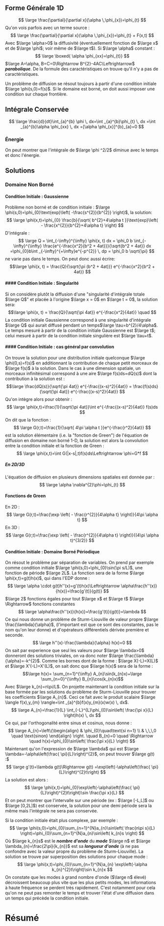 ## Forme Générale 1D
$$
\large \frac{\partial}{\partial x}(\alpha \,\phi_{x})=\phi_{t}
$$
Qu'on vois parfois avec un terme source :
$$
\large \frac{\partial}{\partial x}(\alpha \,\phi_{x})=\phi_{t} + F(x,t)
$$
Avec $\large \alpha>0$ la diffusivité (éventuellement fonction de $\large x$ et de $\large \phi$; voir même de $\large t$). Si $\large \alpha$ constant :
$$
\large \boxed{ \alpha \phi_{xx}=\phi_{t}}
$$
$\large A=\alpha, B=C=0\Rightarrow B^{2}-4AC\Leftrightarrow$ ***parabolique***. De la formule des caractéristiques on trouve qu'il n'y a pas de caractéristiques.

Un problème de diffusion se résout toujours à partir d'une condition initiale $\large \phi(s,0)=f(s)$. Si le domaine est borné, on doit aussi imposer une condition sur chaque frontière.

## Intégrale Conservée

$$
\large \frac{d}{dt}\int_{a}^{b} \phi \, dx=\int _{a}^{b}\phi_{t} \, dx  =\int _{a}^{b}\alpha \phi_{xx} \, dx =[\alpha \phi_{x}]^{b}_{a}=0
$$

### Énergie

On peut montrer que l'intégrale de $\large \phi ^2/2$ diminue avec le temps et donc l'énergie.

## Solutions

### Domaine Non Borné

#### Condition Initiale : Gaussienne

Problème non borné et de condition initiale : $\large \phi(s,0)=\phi_{0}\text{exp}\left( -\frac{s^{2}}{b^{2}} \right)$, la solution:
$$
\large \phi(x,t)=\phi_{0} \frac{b}{\sqrt{ b^{2}+4\alpha t }}\text{exp}\left( - \frac{x^{2}}{b^{2}+4\alpha t} \right)
$$
D'intégrale :
$$ \large
Q 
= \int_{-\infty}^{\infty} \phi(x, t) dx 
= \phi_0 b \int_{-\infty}^{\infty} \frac{e^{-\frac{x^2}{b^2 + 4at}}}{\sqrt{b^2 + 4at}} dx 
=\phi_{0}b\int _{-\infty}^{+\infty}e^{-p^{2}} \, dp 
= \phi_0 b \sqrt{\pi}
$$
ne varie pas dans le temps. On peut donc aussi écrire:
$$\large
\phi(x, t) = \frac{Q}{\sqrt{\pi (b^2 + 4at)}} e^{-\frac{x^2}{b^2 + 4at}}
$$
#### #### Condition Initiale : Singularité

Si on considère plutôt la diffusion d'une "singularité d'intégrale totale $\large Q$" et placée à l'origine $\large x = 0$ en $\large t = 0$, la solution sera:
$$\large
\phi(x, t) = \frac{Q}{\sqrt{\pi 4at}} e^{-\frac{x^2}{4at}} \quad
$$
La condition initiale Gaussienne correspond à une singularité d'intégrale $\large Q$ qui aurait diffusé pendant un temps$\large \tau=b^{2}/4\alpha$. Le temps mesuré à partir de la condition initiale Gaussienne est $\large t$; celui mesuré à partir de la condition initiale singulière est $\large \tau+t$.

#### #### Condition Initiale : cas général par convolution

On trouve la solution pour une distribution initiale quelconque $\large \phi(0,s)=f(s)$ en additionnant la contribution de chaque petit morceaux de $\large f(s)$ à la solution. Dans le cas à une dimension spatiale, un morceaux infinitésimal correspond à une aire $\large f(s)ds=dQ(s)$ dont la contribution à la solution est :
$$\large
\frac{dQ(s)}{\sqrt{\pi 4at}} e^{-\frac{(x-s)^2}{4at}} = \frac{f(s)ds}{\sqrt{\pi 4at}} e^{-\frac{(x-s)^2}{4at}}
$$
Qu'on intègre alors pour obtenir : 
$$
\large \phi(x,t)=\frac{1}{\sqrt{\pi 4at}}\int   e^{-\frac{(x-s)^2}{4at}} f(s)ds 
$$
On dit que la fonction :
$$
\large G(r,t)=\frac{1}{\sqrt{ 4\pi \alpha t }}e^{-\frac{r^2}{4at}}
$$
est la solution élémentaire (i.e. la "fonction de Green") de l'équation de diffusion en domaine non borné 1-D, la solution est alors la convolution entre la condition initiale et la fonction de Green :
$$
\large \phi(x,t)=\int G(|x-s|,t)f(s)ds\Leftrightarrow \phi=G*f 
$$

##### En 2D/3D

L'équation de diffusion en plusieurs dimensions spatiales est donnée par :
$$
\large \alpha \nabla^{2}\phi=\phi_{t}
$$
#### Fonctions de Green
En 2D :
$$
\large G(r,t)=\frac{\exp \left( - \frac{r^{2}}{4\alpha t} \right)}{4\pi \alpha t}
$$
En 3D :
$$
\large G(r,t)=\frac{\exp \left( - \frac{r^{2}}{4\alpha t} \right)}{(4\pi \alpha t)^{3/2}}
$$

#### Condition Initiale : Domaine Borné Périodique

On résout le problème par séparation de variables. 
On prend par exemple comme condition initiale $\large \phi(s,0)=\phi_{0}\sin(\pi s/L)$, une fonction de période $\large 2L$. La fonction sera de la forme $\large \phi(x,t)=g(t)h(x)$, qui dans l'EDP donne :
$$
\large \alpha \cdot g(t)h''(x)=g'(t)h(x)\Leftrightarrow \alpha\frac{h''(x)}{h(x)}=\frac{g'(t)}{g(t)}
$$
$\large 2$ fonctions égales pour tout $\large x$ et $\large t$ $\large \Rightarrow$ fonctions constantes
$$
\large \alpha\frac{h''(x)}{h(x)}=\frac{g'(t)}{g(t)}=\lambda
$$
Ce qui nous donne un problème de Sturm-Liouville de valeur propre $\large \frac{\lambda}{\alpha}$, (l'important est que ce sont des constantes, pas le nom qu'on leur donne) et d'opérateurs différentiels dérivée première et seconde.
$$
\large h''(x)-\frac{\lambda}{\alpha} h(x)=0
$$
On sait par experience que seul les valeurs pour $\large \lambda>0$ donneront des solutions triviales, on va donc noter $\large \frac{\lambda}{\alpha}=-k^{2}$. Comme les bornes dont de la forme : $\large X(-L)=X(L)$ et $\large X'(-L)=X'(L)$, on sait donc que $\large h(x)$ sera de la forme :
$$\large h(x)= \sum_{n=1}^{\infty} A_{n}\sin(k_{n}x)+\large \sum_{n=0}^{\infty} B_{n}\cos(k_{n}x)$$
Avec $\large k_{n}=n\pi/L$. On projette maintenant la condition initiale sur la base formée par les solutions du problème de Sturm-Liouville pour trouver les coefficients $\large A_{n}$. Ceci ce fait avec le produit scalaire $\large \langle f(x),y_{m} \rangle=\int _{a}^{b}f(x)y_{m}(x)w(x) \, dx$.
$$
\large A_{n}=\frac{1}{L} \int_{-L}^{L}\phi_{0}\sin\left( \frac{\pi x}{L} \right)h(x)  \, dx 
$$
Ce qui, par l'orthogonalité entre sinus et cosinus, nous donne :
$$
\large A_{n}=\left\{\begin{align}
& \phi_{0}\quad\text{si n=1} \\
& \,\,\,0 \quad \text{sinon}
\end{align}
\right. 
\quad B_{n}=0 \quad \Rightarrow \quad h(x)=\phi_{0}\sin\left( \frac{\pi x}{L} \right) 
$$
Maintenant qu'on l'expression de $\large \lambda$ qui est $\large \lambda=-\alpha\left(\frac{ \pi}{L}\right)^{2}$, on peut trouver $\large g(t) :$
$$
\large g'(t)=\lambda g(t)\Rightarrow g(t) =\exp\left(-\alpha\left(\frac{ \pi}{L}\right)^{2}t\right)
$$
La solution est alors :
$$
\large \phi(x,t)=\phi_{0}\exp\left(-\alpha\left(\frac{ \pi}{L}\right)^{2}t\right)\sin \frac{\pi x}{L}
$$
Et on peut montrer que l'intervalle sur une période (ex : $\large [-L,L]$ ou $\large [0,2L]$) est conservée, la solution pour une demi période sera la même mais l'intégrale ne sera pas conservée.

Si la condition initiale était plus complexe, par exemple :
$$
\large \phi(s,0)=\phi_{0}\sum_{n=1}^{N}a_{n}\sin\left( \frac{n\pi s}{L} \right)=\phi_{0}\sum_{n=1}^{N}a_{n}\sin\left( k_{n}s \right)
$$
Où $\large k_{n}s$ est le ***nombre d'onde*** du ***mode*** $\large n$ et $\large \lambda_{n}=\frac{2\pi}{k_{n}}$ est sa ***longueur d'onde*** (à ne pas confondre avec la valeur propre du problème de Sturm-Liouville). La solution se trouve par superposition des solutions pour chaque mode :
$$
\large \phi(x,t)=\phi_{0}\sum_{n=1}^{N}a_{n} \exp\left(-\alpha k_{n}^{2}t\right)\sin k_{n}x
$$
On constate que les modes à grand nombre d'onde ($\large n$ élevé) décroissent beaucoup plus vite que les plus petits modes, les informations à haute fréquence se perdent très rapidement. C'est notamment pour cela qu'on ne peut pas remonter le temps et trouver l'état d'une diffusion dans un temps qui précède la condition initiale.



# Résumé

